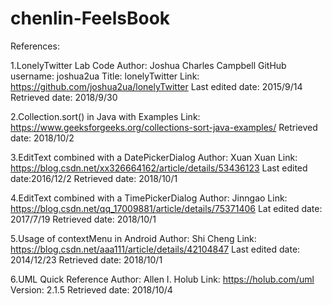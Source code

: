 # chenlin-FeelsBook

References:

1.LonelyTwitter Lab Code
  Author: Joshua Charles Campbell
  GitHub username: joshua2ua
  Title: lonelyTwitter
  Link: https://github.com/joshua2ua/lonelyTwitter
  Last edited date: 2015/9/14
  Retrieved date: 2018/9/30

2.Collection.sort() in Java with Examples
  Link: https://www.geeksforgeeks.org/collections-sort-java-examples/
  Retrieved date: 2018/10/2

3.EditText combined with a DatePickerDialog
  Author: Xuan Xuan
  Link: https://blog.csdn.net/xx326664162/article/details/53436123
  Last edited date:2016/12/2
  Retrieved date: 2018/10/1

4.EditText combined with a TimePickerDialog
  Author: Jinngao
  Link: https://blog.csdn.net/qq_17009881/article/details/75371406
  Lat edited date: 2017/7/19
  Retrieved date: 2018/10/1

5.Usage of contextMenu in Android
  Author: Shi Cheng
  Link: https://blog.csdn.net/aaa111/article/details/42104847
  Last edited date: 2014/12/23
  Retrieved date: 2018/10/1

6.UML Quick Reference
  Author: Allen I. Holub
  Link: https://holub.com/uml
  Version: 2.1.5
  Retrieved date: 2018/10/4

  
